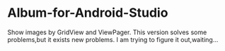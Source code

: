 # Album-for-Android-Studio
Show images by GridView and ViewPager. This version solves some problems,but it exists new problems. I am trying to figure it out,waiting...
